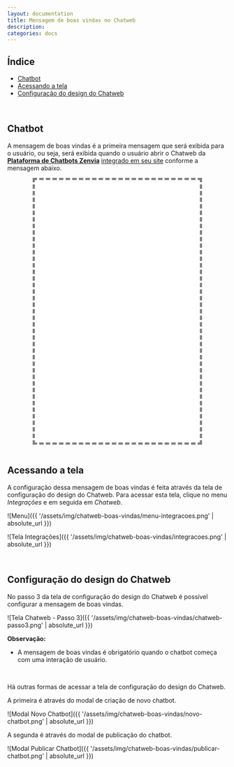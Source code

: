 ```yaml
---
layout: documentation
title: Mensagem de boas vindas no Chatweb
description: 
categories: docs
---
```


<style>
  iframe
  {
    width: 75%;
    height: 600px;
    border: 5px dashed #808080;
    overflow: hidden;
  }
  iframe body
  {
    overflow: hidden;
  }
  .center
  {
    text-align: center;
    width: 100%;
  }
  div.highlight
  {
    text-align: center;
  }
  pre.highlight
  {
    width: 75%;
    margin: auto;
    text-align: left;
  }
  section img
  {
    border: 3px solid #808080;
  }
</style>

## Índice
* [Chatbot](#chatbot)
* [Acessando a tela](#acessando-a-tela)
* [Configuração do design do Chatweb](#configuração-do-design-do-chatweb)

<br />

## Chatbot

A mensagem de boas vindas é a primeira mensagem que será exibida para o usuário, ou seja,
será exibida quando o usuário abrir o Chatweb da [**Plataforma de Chatbots Zenvia**](../)
[integrado em seu site](chat-embedded) conforme a mensagem abaixo.

<div class="center">
  <iframe src="{{ '/html/chatweb-boas-vindas/type-button.html' | absolute_url }}" scrolling="no"></iframe>
</div>

<br />

## Acessando a tela

A configuração dessa mensagem de boas vindas é feita através da tela de configuração do design do Chatweb. Para acessar esta tela, clique no menu *Integrações* e em seguida em *Chatweb*.

![Menu]({{ '/assets/img/chatweb-boas-vindas/menu-integracoes.png' | absolute_url }})

![Tela Integrações]({{ '/assets/img/chatweb-boas-vindas/integracoes.png' | absolute_url }})

<br />

## Configuração do design do Chatweb

No passo 3 da tela de configuração do design do Chatweb é possível configurar a mensagem de boas vindas.

![Tela Chatweb - Passo 3]({{ '/assets/img/chatweb-boas-vindas/chatweb-passo3.png' | absolute_url }})

**Observação:**

* A mensagem de boas vindas é obrigatório quando o chatbot começa com uma interação de usuário.

<br />

Há outras formas de acessar a tela de configuração do design do Chatweb.

A primeira é através do modal de criação de novo chatbot.

![Modal Novo Chatbot]({{ '/assets/img/chatweb-boas-vindas/novo-chatbot.png' | absolute_url }})

A segunda é através do modal de publicação do chatbot.

![Modal Publicar Chatbot]({{ '/assets/img/chatweb-boas-vindas/publicar-chatbot.png' | absolute_url }})

